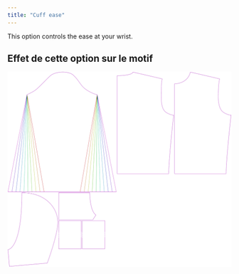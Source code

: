 ```yaml
---
title: "Cuff ease"
---
```


This option controls the ease at your wrist.

## Effet de cette option sur le motif

![This image shows the effect of this option by superimposing several variants that have a different value for this option](huey_cuffease_sample.svg "Effect of this option on the pattern")
